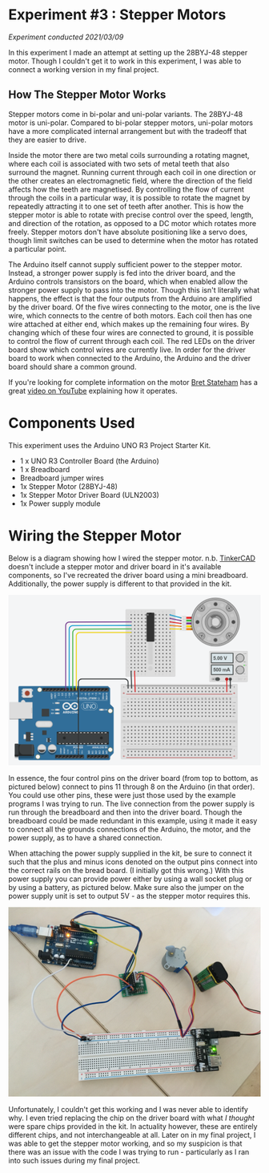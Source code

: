 # Experiment #3 : Stepper Motors
*Experiment conducted 2021/03/09*

In this experiment I made an attempt at setting up the 28BYJ-48 stepper motor. Though I couldn't get it to work in this experiment, I was able to connect a working version in my final project.

## How The Stepper Motor Works
Stepper motors come in bi-polar and uni-polar variants. The 28BYJ-48 motor is uni-polar. Compared to bi-polar stepper motors, uni-polar motors have a more complicated internal arrangement but with the tradeoff that they are easier to drive.

Inside the motor there are two metal coils surrounding a rotating magnet, where each coil is associated with two sets of metal teeth that also surround the magnet. Running current through each coil in one direction or the other creates an electromagnetic field, where the direction of the field affects how the teeth are magnetised. By controlling the flow of current through the coils in a particular way, it is possible to rotate the magnet by repeatedly attracting it to one set of teeth after another. This is how the stepper motor is able to rotate with precise control over the speed, length, and direction of the rotation, as opposed to a DC motor which rotates more freely. Stepper motors don't have absolute positioning like a servo does, though limit switches can be used to determine when the motor has rotated a particular point.

The Arduino itself cannot supply sufficient power to the stepper motor. Instead, a stronger power supply is fed into the driver board, and the Arduino controls transistors on the board, which when enabled allow the stronger power supply to pass into the motor. Though this isn't literally what happens, the effect is that the four outputs from the Arduino are amplified by the driver board. Of the five wires connecting to the motor, one is the live wire, which connects to the centre of both motors. Each coil then has one wire attached at either end, which makes up the remaining four wires. By changing which of these four wires are connected to ground, it is possible to control the flow of current through each coil. The red LEDs on the driver board show which control wires are currently live. In order for the driver board to work when connected to the Arduino, the Arduino and the driver board should share a common ground.

If you're looking for complete information on the motor [Bret Stateham](http://Bret​Stateham.com) has a great [video on YouTube](https://youtu.be/B86nqDRskVU) explaining how it operates.

# Components Used
This experiment uses the Arduino UNO R3 Project Starter Kit.

* 1 x UNO R3 Controller Board (the Arduino)
* 1 x Breadboard
* Breadboard jumper wires
* 1x Stepper Motor (28BYJ-48)
* 1x Stepper Motor Driver Board (ULN2003)
* 1x Power supply module

# Wiring the Stepper Motor
Below is a diagram showing how I wired the stepper motor. n.b. [TinkerCAD](www.tinkercad.com) doesn't include a stepper motor and  driver board in it's available components, so I've recreated the driver board using a mini breadboard. Additionally, the power supply is different to that provided in the kit.

![](https://raw.githubusercontent.com/JoshIsAStudent/physical-computing/main/post-content/experiment-03-stepper-motors/wire-stepper.png)

In essence, the four control pins on the driver board (from top to bottom, as pictured below) connect to pins 11 through 8 on the Arduino (in that order). You could use other pins, these were just those used by the example programs I was trying to run. The live connection from the power supply is run through the breadboard and then into the driver board. Though the breadboard could be made redundant in this example, using it made it easy to connect all the grounds connections of the Arduino, the motor, and the power supply, as to have a shared connection.

When attaching the power supply supplied in the kit, be sure to connect it such that the plus and minus icons denoted on the output pins connect into the correct rails on the bread board. (I initially got this wrong.) With this power supply you can provide power either by using a wall socket plug or by using a battery, as pictured below. Make sure also the jumper on the power supply unit is set to output 5V - as the stepper motor requires this.

![](https://raw.githubusercontent.com/JoshIsAStudent/physical-computing/main/post-content/experiment-03-stepper-motors/battery-photo.jpg)

Unfortunately, I couldn't get this working and I was never able to identify why. I even tried replacing the chip on the driver board with what *I thought* were spare chips provided in the kit. In actuality however, these are entirely different chips, and not interchangeable at all. Later on in my final project, I was able to get the stepper motor working, and so my suspicion is that there was an issue with the code I was trying to run - particularly as I ran into such issues during my final project.
